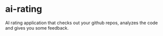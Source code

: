 # ai-rating
AI rating application that checks out your github repos, analyzes the code and gives you some feedback.
